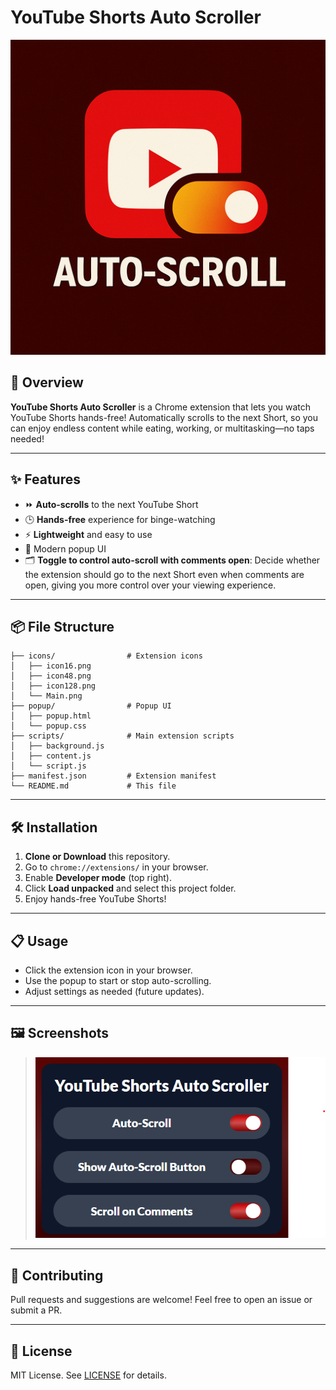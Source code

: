 # YouTube Shorts Auto Scroller

![Extension Icon](./icons/Main.png)

## 🚀 Overview

**YouTube Shorts Auto Scroller** is a Chrome extension that lets you watch YouTube Shorts hands-free! Automatically scrolls to the next Short, so you can enjoy endless content while eating, working, or multitasking—no taps needed!

---

## ✨ Features

- ⏩ **Auto-scrolls** to the next YouTube Short
- 🕒 **Hands-free** experience for binge-watching
- ⚡ **Lightweight** and easy to use
- 🎨 Modern popup UI
- 🗂️ **Toggle to control auto-scroll with comments open**: Decide whether the extension should go to the next Short even when comments are open, giving you more control over your viewing experience.

---

## 📦 File Structure

```
├── icons/                # Extension icons
│   ├── icon16.png
│   ├── icon48.png
│   ├── icon128.png
│   └── Main.png
├── popup/                # Popup UI
│   ├── popup.html
│   └── popup.css
├── scripts/              # Main extension scripts
│   ├── background.js
│   ├── content.js
│   └── script.js
├── manifest.json         # Extension manifest
└── README.md             # This file
```

---

## 🛠️ Installation

1. **Clone or Download** this repository.
2. Go to `chrome://extensions/` in your browser.
3. Enable **Developer mode** (top right).
4. Click **Load unpacked** and select this project folder.
5. Enjoy hands-free YouTube Shorts!

---

## 📋 Usage

- Click the extension icon in your browser.
- Use the popup to start or stop auto-scrolling.
- Adjust settings as needed (future updates).

---

## 🖼️ Screenshots

> ![Popup Screenshot](./icons/UI.png)

---

## 🤝 Contributing

Pull requests and suggestions are welcome! Feel free to open an issue or submit a PR.

---

## 📄 License

MIT License. See [LICENSE](LICENSE) for details.
